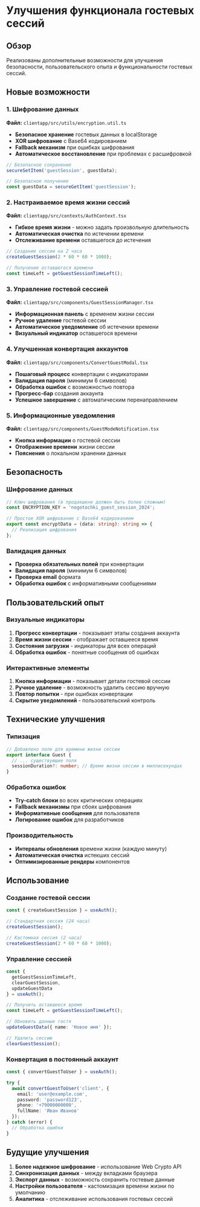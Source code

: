 # Улучшения функционала гостевых сессий

## Обзор

Реализованы дополнительные возможности для улучшения безопасности, пользовательского опыта и функциональности гостевых сессий.

## Новые возможности

### 1. Шифрование данных

**Файл:** `clientapp/src/utils/encryption.util.ts`

- **Безопасное хранение** гостевых данных в localStorage
- **XOR шифрование** с Base64 кодированием
- **Fallback механизм** при ошибках шифрования
- **Автоматическое восстановление** при проблемах с расшифровкой

```typescript
// Безопасное сохранение
secureSetItem('guestSession', guestData);

// Безопасное получение
const guestData = secureGetItem('guestSession');
```

### 2. Настраиваемое время жизни сессий

**Файл:** `clientapp/src/contexts/AuthContext.tsx`

- **Гибкое время жизни** - можно задать произвольную длительность
- **Автоматическая очистка** по истечении времени
- **Отслеживание времени** оставшегося до истечения

```typescript
// Создание сессии на 2 часа
createGuestSession(2 * 60 * 60 * 1000);

// Получение оставшегося времени
const timeLeft = getGuestSessionTimeLeft();
```

### 3. Управление гостевой сессией

**Файл:** `clientapp/src/components/GuestSessionManager.tsx`

- **Информационная панель** с временем жизни сессии
- **Ручное удаление** гостевой сессии
- **Автоматическое уведомление** об истечении времени
- **Визуальный индикатор** оставшегося времени

### 4. Улучшенная конвертация аккаунтов

**Файл:** `clientapp/src/components/ConvertGuestModal.tsx`

- **Пошаговый процесс** конвертации с индикаторами
- **Валидация пароля** (минимум 6 символов)
- **Обработка ошибок** с возможностью повтора
- **Прогресс-бар** создания аккаунта
- **Успешное завершение** с автоматическим перенаправлением

### 5. Информационные уведомления

**Файл:** `clientapp/src/components/GuestModeNotification.tsx`

- **Кнопка информации** о гостевой сессии
- **Отображение времени** жизни сессии
- **Пояснения** о локальном хранении данных

## Безопасность

### Шифрование данных

```typescript
// Ключ шифрования (в продакшене должен быть более сложным)
const ENCRYPTION_KEY = 'nogotochki_guest_session_2024';

// Простое XOR шифрование с Base64 кодированием
export const encryptData = (data: string): string => {
  // Реализация шифрования
};
```

### Валидация данных

- **Проверка обязательных полей** при конвертации
- **Валидация пароля** (минимум 6 символов)
- **Проверка email** формата
- **Обработка ошибок** с информативными сообщениями

## Пользовательский опыт

### Визуальные индикаторы

1. **Прогресс конвертации** - показывает этапы создания аккаунта
2. **Время жизни сессии** - отображает оставшееся время
3. **Состояния загрузки** - индикаторы для всех операций
4. **Обработка ошибок** - понятные сообщения об ошибках

### Интерактивные элементы

1. **Кнопка информации** - показывает детали гостевой сессии
2. **Ручное удаление** - возможность удалить сессию вручную
3. **Повтор попытки** - при ошибках конвертации
4. **Скрытие уведомлений** - пользовательский контроль

## Технические улучшения

### Типизация

```typescript
// Добавлено поле для времени жизни сессии
export interface Guest {
  // ... существующие поля
  sessionDuration?: number; // Время жизни сессии в миллисекундах
}
```

### Обработка ошибок

- **Try-catch блоки** во всех критических операциях
- **Fallback механизмы** при сбоях шифрования
- **Информативные сообщения** для пользователя
- **Логирование ошибок** для разработчиков

### Производительность

- **Интервалы обновления** времени жизни (каждую минуту)
- **Автоматическая очистка** истекших сессий
- **Оптимизированные рендеры** компонентов

## Использование

### Создание гостевой сессии

```typescript
const { createGuestSession } = useAuth();

// Стандартная сессия (24 часа)
createGuestSession();

// Кастомная сессия (2 часа)
createGuestSession(2 * 60 * 60 * 1000);
```

### Управление сессией

```typescript
const { 
  getGuestSessionTimeLeft, 
  clearGuestSession, 
  updateGuestData 
} = useAuth();

// Получить оставшееся время
const timeLeft = getGuestSessionTimeLeft();

// Обновить данные гостя
updateGuestData({ name: 'Новое имя' });

// Удалить сессию
clearGuestSession();
```

### Конвертация в постоянный аккаунт

```typescript
const { convertGuestToUser } = useAuth();

try {
  await convertGuestToUser('client', {
    email: 'user@example.com',
    password: 'password123',
    phone: '+79000000000',
    fullName: 'Иван Иванов'
  });
} catch (error) {
  // Обработка ошибки
}
```

## Будущие улучшения

1. **Более надежное шифрование** - использование Web Crypto API
2. **Синхронизация данных** - между вкладками браузера
3. **Экспорт данных** - возможность сохранить гостевые данные
4. **Настройки пользователя** - кастомизация времени жизни по умолчанию
5. **Аналитика** - отслеживание использования гостевых сессий 
